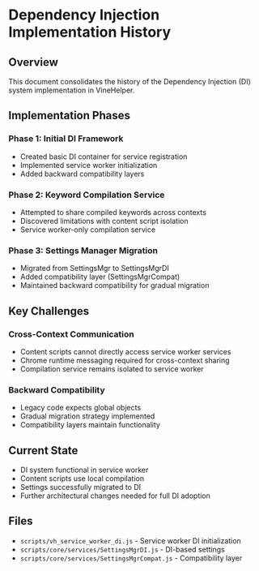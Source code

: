 # Dependency Injection Implementation History

## Overview

This document consolidates the history of the Dependency Injection (DI) system implementation in VineHelper.

## Implementation Phases

### Phase 1: Initial DI Framework

- Created basic DI container for service registration
- Implemented service worker initialization
- Added backward compatibility layers

### Phase 2: Keyword Compilation Service

- Attempted to share compiled keywords across contexts
- Discovered limitations with content script isolation
- Service worker-only compilation service

### Phase 3: Settings Manager Migration

- Migrated from SettingsMgr to SettingsMgrDI
- Added compatibility layer (SettingsMgrCompat)
- Maintained backward compatibility for gradual migration

## Key Challenges

### Cross-Context Communication

- Content scripts cannot directly access service worker services
- Chrome runtime messaging required for cross-context sharing
- Compilation service remains isolated to service worker

### Backward Compatibility

- Legacy code expects global objects
- Gradual migration strategy implemented
- Compatibility layers maintain functionality

## Current State

- DI system functional in service worker
- Content scripts use local compilation
- Settings successfully migrated to DI
- Further architectural changes needed for full DI adoption

## Files

- `scripts/vh_service_worker_di.js` - Service worker DI initialization
- `scripts/core/services/SettingsMgrDI.js` - DI-based settings
- `scripts/core/services/SettingsMgrCompat.js` - Compatibility layer
